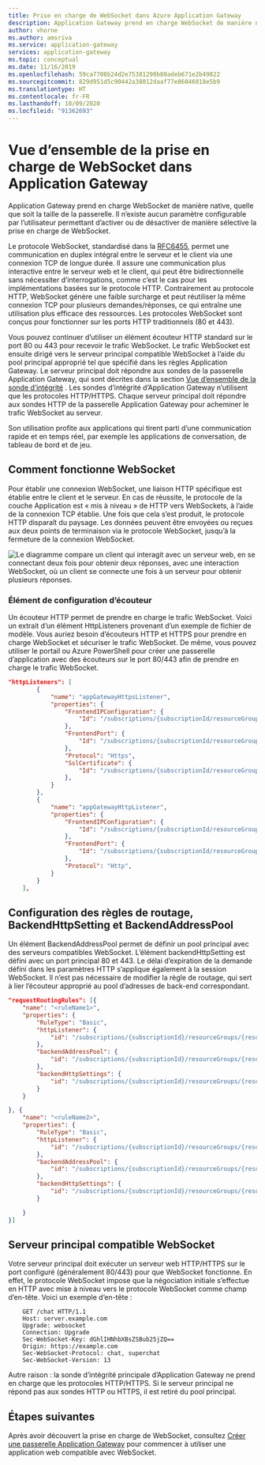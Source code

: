 ```yaml
---
title: Prise en charge de WebSocket dans Azure Application Gateway
description: Application Gateway prend en charge WebSocket de manière native, quelle que soit la taille de la passerelle. Il n’existe aucun paramètre configurable par l’utilisateur.
author: vhorne
ms.author: amsriva
ms.service: application-gateway
services: application-gateway
ms.topic: conceptual
ms.date: 11/16/2019
ms.openlocfilehash: 59ca7708b24d2e75381290b80adeb671e2b49822
ms.sourcegitcommit: 829d951d5c90442a38012daaf77e86046018e5b9
ms.translationtype: HT
ms.contentlocale: fr-FR
ms.lasthandoff: 10/09/2020
ms.locfileid: "91362693"
---
```

# <a name="overview-of-websocket-support-in-application-gateway"></a>Vue d’ensemble de la prise en charge de WebSocket dans Application Gateway

Application Gateway prend en charge WebSocket de manière native, quelle que soit la taille de la passerelle. Il n’existe aucun paramètre configurable par l’utilisateur permettant d’activer ou de désactiver de manière sélective la prise en charge de WebSocket. 

Le protocole WebSocket, standardisé dans la [RFC6455](https://tools.ietf.org/html/rfc6455), permet une communication en duplex intégral entre le serveur et le client via une connexion TCP de longue durée. Il assure une communication plus interactive entre le serveur web et le client, qui peut être bidirectionnelle sans nécessiter d’interrogations, comme c’est le cas pour les implémentations basées sur le protocole HTTP. Contrairement au protocole HTTP, WebSocket génère une faible surcharge et peut réutiliser la même connexion TCP pour plusieurs demandes/réponses, ce qui entraîne une utilisation plus efficace des ressources. Les protocoles WebSocket sont conçus pour fonctionner sur les ports HTTP traditionnels (80 et 443).

Vous pouvez continuer d’utiliser un élément écouteur HTTP standard sur le port 80 ou 443 pour recevoir le trafic WebSocket. Le trafic WebSocket est ensuite dirigé vers le serveur principal compatible WebSocket à l’aide du pool principal approprié tel que spécifié dans les règles Application Gateway. Le serveur principal doit répondre aux sondes de la passerelle Application Gateway, qui sont décrites dans la section [Vue d’ensemble de la sonde d’intégrité](application-gateway-probe-overview.md) . Les sondes d’intégrité d’Application Gateway n’utilisent que les protocoles HTTP/HTTPS. Chaque serveur principal doit répondre aux sondes HTTP de la passerelle Application Gateway pour acheminer le trafic WebSocket au serveur.

Son utilisation profite aux applications qui tirent parti d’une communication rapide et en temps réel, par exemple les applications de conversation, de tableau de bord et de jeu.

## <a name="how-does-websocket-work"></a>Comment fonctionne WebSocket

Pour établir une connexion WebSocket, une liaison HTTP spécifique est établie entre le client et le serveur. En cas de réussite, le protocole de la couche Application est « mis à niveau » de HTTP vers WebSockets, à l’aide de la connexion TCP établie. Une fois que cela s’est produit, le protocole HTTP disparaît du paysage. Les données peuvent être envoyées ou reçues aux deux points de terminaison via le protocole WebSocket, jusqu’à la fermeture de la connexion WebSocket. 

![Le diagramme compare un client qui interagit avec un serveur web, en se connectant deux fois pour obtenir deux réponses, avec une interaction WebSocket, où un client se connecte une fois à un serveur pour obtenir plusieurs réponses.](./media/application-gateway-websocket/websocket.png)

### <a name="listener-configuration-element"></a>Élément de configuration d’écouteur

Un écouteur HTTP permet de prendre en charge le trafic WebSocket. Voici un extrait d’un élément HttpListeners provenant d’un exemple de fichier de modèle. Vous auriez besoin d’écouteurs HTTP et HTTPS pour prendre en charge WebSocket et sécuriser le trafic WebSocket. De même, vous pouvez utiliser le portail ou Azure PowerShell pour créer une passerelle d’application avec des écouteurs sur le port 80/443 afin de prendre en charge le trafic WebSocket.

```json
"httpListeners": [
        {
            "name": "appGatewayHttpsListener",
            "properties": {
                "FrontendIPConfiguration": {
                    "Id": "/subscriptions/{subscriptionId/resourceGroups/{resourceGroupName/providers/Microsoft.Network/applicationGateways/{applicationGatewayName/frontendIPConfigurations/DefaultFrontendPublicIP"
                },
                "FrontendPort": {
                    "Id": "/subscriptions/{subscriptionId/resourceGroups/{resourceGroupName/providers/Microsoft.Network/applicationGateways/{applicationGatewayName/frontendPorts/appGatewayFrontendPort443'"
                },
                "Protocol": "Https",
                "SslCertificate": {
                    "Id": "/subscriptions/{subscriptionId/resourceGroups/{resourceGroupName/providers/Microsoft.Network/applicationGateways/{applicationGatewayName/sslCertificates/appGatewaySslCert1'"
                },
            }
        },
        {
            "name": "appGatewayHttpListener",
            "properties": {
                "FrontendIPConfiguration": {
                    "Id": "/subscriptions/{subscriptionId/resourceGroups/{resourceGroupName/providers/Microsoft.Network/applicationGateways/{applicationGatewayName/frontendIPConfigurations/appGatewayFrontendIP'"
                },
                "FrontendPort": {
                    "Id": "/subscriptions/{subscriptionId/resourceGroups/{resourceGroupName/providers/Microsoft.Network/applicationGateways/{applicationGatewayName/frontendPorts/appGatewayFrontendPort80'"
                },
                "Protocol": "Http",
            }
        }
    ],
```

## <a name="backendaddresspool-backendhttpsetting-and-routing-rule-configuration"></a>Configuration des règles de routage, BackendHttpSetting et BackendAddressPool

Un élément BackendAddressPool permet de définir un pool principal avec des serveurs compatibles WebSocket. L’élément backendHttpSetting est défini avec un port principal 80 et 443. Le délai d’expiration de la demande défini dans les paramètres HTTP s’applique également à la session WebSocket. Il n’est pas nécessaire de modifier la règle de routage, qui sert à lier l’écouteur approprié au pool d’adresses de back-end correspondant. 

```json
"requestRoutingRules": [{
    "name": "<ruleName1>",
    "properties": {
        "RuleType": "Basic",
        "httpListener": {
            "id": "/subscriptions/{subscriptionId}/resourceGroups/{resourceGroupName}/providers/Microsoft.Network/applicationGateways/{applicationGatewayName}/httpListeners/appGatewayHttpsListener')]"
        },
        "backendAddressPool": {
            "id": "/subscriptions/{subscriptionId}/resourceGroups/{resourceGroupName}/providers/Microsoft.Network/applicationGateways/{applicationGatewayName}/backendAddressPools/ContosoServerPool')]"
        },
        "backendHttpSettings": {
            "id": "/subscriptions/{subscriptionId}/resourceGroups/{resourceGroupName}/providers/Microsoft.Network/applicationGateways/{applicationGatewayName}/backendHttpSettingsCollection/appGatewayBackendHttpSettings')]"
        }
    }

}, {
    "name": "<ruleName2>",
    "properties": {
        "RuleType": "Basic",
        "httpListener": {
            "id": "/subscriptions/{subscriptionId}/resourceGroups/{resourceGroupName}/providers/Microsoft.Network/applicationGateways/{applicationGatewayName}/httpListeners/appGatewayHttpListener')]"
        },
        "backendAddressPool": {
            "id": "/subscriptions/{subscriptionId}/resourceGroups/{resourceGroupName}/providers/Microsoft.Network/applicationGateways/{applicationGatewayName}/backendAddressPools/ContosoServerPool')]"
        },
        "backendHttpSettings": {
            "id": "/subscriptions/{subscriptionId}/resourceGroups/{resourceGroupName}/providers/Microsoft.Network/applicationGateways/{applicationGatewayName}/backendHttpSettingsCollection/appGatewayBackendHttpSettings')]"
        }

    }
}]
```

## <a name="websocket-enabled-backend"></a>Serveur principal compatible WebSocket

Votre serveur principal doit exécuter un serveur web HTTP/HTTPS sur le port configuré (généralement 80/443) pour que WebSocket fonctionne. En effet, le protocole WebSocket impose que la négociation initiale s’effectue en HTTP avec mise à niveau vers le protocole WebSocket comme champ d’en-tête. Voici un exemple d’en-tête :

```
    GET /chat HTTP/1.1
    Host: server.example.com
    Upgrade: websocket
    Connection: Upgrade
    Sec-WebSocket-Key: dGhlIHNhbXBsZSBub25jZQ==
    Origin: https://example.com
    Sec-WebSocket-Protocol: chat, superchat
    Sec-WebSocket-Version: 13
```

Autre raison : la sonde d’intégrité principale d’Application Gateway ne prend en charge que les protocoles HTTP/HTTPS. Si le serveur principal ne répond pas aux sondes HTTP ou HTTPS, il est retiré du pool principal.

## <a name="next-steps"></a>Étapes suivantes

Après avoir découvert la prise en charge de WebSocket, consultez [Créer une passerelle Application Gateway](quick-create-powershell.md) pour commencer à utiliser une application web compatible avec WebSocket.